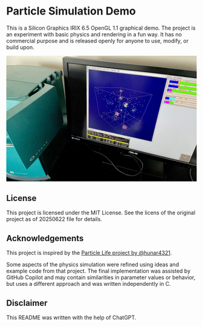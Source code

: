 # Particle Simulation Demo

This is a Silicon Graphics IRIX 6.5 OpenGL 1.1 graphical demo. The project is an experiment with basic physics and rendering in a fun way. It has no commercial purpose and is released openly for anyone to use, modify, or build upon.

![IRIX Demo](images/Irix-demo.jpg)


## License

This project is licensed under the MIT License. See the licens of the original project as of 20250622 file for details.

## Acknowledgements

This project is inspired by the [Particle Life project by @hunar4321](https://github.com/hunar4321/particle-life).

Some aspects of the physics simulation were refined using ideas and example code from that project. The final implementation was assisted by GitHub Copilot and may contain similarities in parameter values or behavior, but uses a different approach and was written independently in C.

## Disclaimer

This README was written with the help of ChatGPT.

